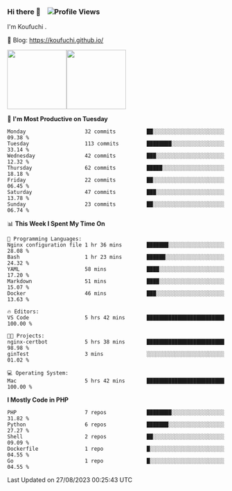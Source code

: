 ### Hi there 👋 &nbsp;&nbsp; ![Profile Views](http://img.shields.io/badge/Profile%20Views-122-blue)

I'm Koufuchi . 

📔 Blog: <https://koufuchi.github.io/>

<img align="" height="137px" src="https://github-readme-stats.vercel.app/api?username=Koufuchi&hide=issues,contribs&show_icons=true&line_height=21&theme=radical&locale=en" /><img align="" height="137px" src="https://github-readme-stats.vercel.app/api/top-langs/?username=Koufuchi&layout=compact&hide=blade,html,css&theme=radical&locale=en" />

<!--START_SECTION:waka-->
📅 **I'm Most Productive on Tuesday** 

```text
Monday                   32 commits          ██░░░░░░░░░░░░░░░░░░░░░░░   09.38 % 
Tuesday                  113 commits         ████████░░░░░░░░░░░░░░░░░   33.14 % 
Wednesday                42 commits          ███░░░░░░░░░░░░░░░░░░░░░░   12.32 % 
Thursday                 62 commits          █████░░░░░░░░░░░░░░░░░░░░   18.18 % 
Friday                   22 commits          ██░░░░░░░░░░░░░░░░░░░░░░░   06.45 % 
Saturday                 47 commits          ███░░░░░░░░░░░░░░░░░░░░░░   13.78 % 
Sunday                   23 commits          ██░░░░░░░░░░░░░░░░░░░░░░░   06.74 % 
```


📊 **This Week I Spent My Time On** 

```text
💬 Programming Languages: 
Nginx configuration file 1 hr 36 mins        ███████░░░░░░░░░░░░░░░░░░   28.08 % 
Bash                     1 hr 23 mins        ██████░░░░░░░░░░░░░░░░░░░   24.32 % 
YAML                     58 mins             ████░░░░░░░░░░░░░░░░░░░░░   17.20 % 
Markdown                 51 mins             ████░░░░░░░░░░░░░░░░░░░░░   15.07 % 
Docker                   46 mins             ███░░░░░░░░░░░░░░░░░░░░░░   13.63 % 

🔥 Editors: 
VS Code                  5 hrs 42 mins       █████████████████████████   100.00 % 

🐱‍💻 Projects: 
nginx-certbot            5 hrs 38 mins       █████████████████████████   98.98 % 
ginTest                  3 mins              ░░░░░░░░░░░░░░░░░░░░░░░░░   01.02 % 

💻 Operating System: 
Mac                      5 hrs 42 mins       █████████████████████████   100.00 % 
```

**I Mostly Code in PHP** 

```text
PHP                      7 repos             ████████░░░░░░░░░░░░░░░░░   31.82 % 
Python                   6 repos             ███████░░░░░░░░░░░░░░░░░░   27.27 % 
Shell                    2 repos             ██░░░░░░░░░░░░░░░░░░░░░░░   09.09 % 
Dockerfile               1 repo              █░░░░░░░░░░░░░░░░░░░░░░░░   04.55 % 
Go                       1 repo              █░░░░░░░░░░░░░░░░░░░░░░░░   04.55 % 
```




 Last Updated on 27/08/2023 00:25:43 UTC
<!--END_SECTION:waka-->


